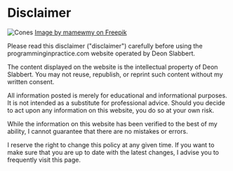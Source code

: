 # Disclaimer

![Cones](/img/red-exclamation-circle.jpg)
<a href="https://www.freepik.com/free-photo/red-danger-alert-notification-reminder-icon-chat-message-bubble-symbol-background-3d-illustration_27522961.htm#query=disclaimer&position=16&from_view=keyword&track=sph&uuid=ece4de99-3315-4244-92f5-b7923b44d823">Image by mamewmy on Freepik</a>

Please read this disclaimer ("disclaimer") carefully before using the programminginpractice.com website operated by Deon Slabbert.

The content displayed on the website is the intellectual property of Deon Slabbert. You may not reuse, republish, or reprint such content without my written consent.

All information posted is merely for educational and informational purposes. It is not intended as a substitute for professional advice. Should you decide to act upon any information on this website, you do so at your own risk.

While the information on this website has been verified to the best of my ability, I cannot guarantee that there are no mistakes or errors.

I reserve the right to change this policy at any given time. If you want to make sure that you are up to date with the latest changes, I advise you to frequently visit this page.
